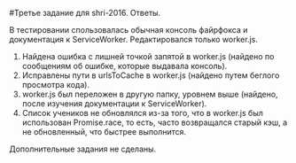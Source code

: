 #Третье задание для shri-2016. Ответы.

В тестировании спользовалась обычная консоль файрфокса и документация к ServiceWorker. Редактировался только worker.js.

1. Найдена ошибка с лишней точкой запятой в worker.js (найдено по сообщениям об ошибке, которые выдавала консоль).
2. Исправлены пути в urlsToCache в worker.js (найдено путем беглого просмотра кода).
3. worker.js был переложен в другую папку, уровнем выше (найдено, после изучения документации к ServiceWorker).
4. Список учеников не обновлялся из-за того, что в worker.js был использован Promise.race, то есть, часто возвращался старый кэш, а не обновленный, что быстрее выполнится. 

Дополнительные задания не сделаны. 
